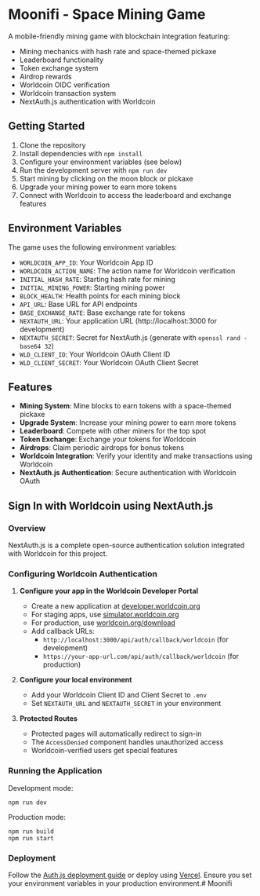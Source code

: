 # Moonifi - Space Mining Game

A mobile-friendly mining game with blockchain integration featuring:
- Mining mechanics with hash rate and space-themed pickaxe
- Leaderboard functionality
- Token exchange system
- Airdrop rewards
- Worldcoin OIDC verification
- Worldcoin transaction system
- NextAuth.js authentication with Worldcoin

## Getting Started

1. Clone the repository
2. Install dependencies with `npm install`
3. Configure your environment variables (see below)
4. Run the development server with `npm run dev`
5. Start mining by clicking on the moon block or pickaxe
6. Upgrade your mining power to earn more tokens
7. Connect with Worldcoin to access the leaderboard and exchange features

## Environment Variables

The game uses the following environment variables:
- `WORLDCOIN_APP_ID`: Your Worldcoin App ID
- `WORLDCOIN_ACTION_NAME`: The action name for Worldcoin verification
- `INITIAL_HASH_RATE`: Starting hash rate for mining
- `INITIAL_MINING_POWER`: Starting mining power
- `BLOCK_HEALTH`: Health points for each mining block
- `API_URL`: Base URL for API endpoints
- `BASE_EXCHANGE_RATE`: Base exchange rate for tokens
- `NEXTAUTH_URL`: Your application URL (http://localhost:3000 for development)
- `NEXTAUTH_SECRET`: Secret for NextAuth.js (generate with `openssl rand -base64 32`)
- `WLD_CLIENT_ID`: Your Worldcoin OAuth Client ID
- `WLD_CLIENT_SECRET`: Your Worldcoin OAuth Client Secret

## Features

- **Mining System**: Mine blocks to earn tokens with a space-themed pickaxe
- **Upgrade System**: Increase your mining power to earn more tokens
- **Leaderboard**: Compete with other miners for the top spot
- **Token Exchange**: Exchange your tokens for Worldcoin
- **Airdrops**: Claim periodic airdrops for bonus tokens
- **Worldcoin Integration**: Verify your identity and make transactions using Worldcoin
- **NextAuth.js Authentication**: Secure authentication with Worldcoin OAuth

## Sign In with Worldcoin using NextAuth.js

### Overview

NextAuth.js is a complete open-source authentication solution integrated with Worldcoin for this project.

### Configuring Worldcoin Authentication

1. **Configure your app in the Worldcoin Developer Portal**
   - Create a new application at [developer.worldcoin.org](https://developer.worldcoin.org/)
   - For staging apps, use [simulator.worldcoin.org](https://simulator.worldcoin.org)
   - For production, use [worldcoin.org/download](https://worldcoin.org/download)
   - Add callback URLs:
     - `http://localhost:3000/api/auth/callback/worldcoin` (for development)
     - `https://your-app-url.com/api/auth/callback/worldcoin` (for production)

2. **Configure your local environment**
   - Add your Worldcoin Client ID and Client Secret to `.env`
   - Set `NEXTAUTH_URL` and `NEXTAUTH_SECRET` in your environment

3. **Protected Routes**
   - Protected pages will automatically redirect to sign-in
   - The `AccessDenied` component handles unauthorized access
   - Worldcoin-verified users get special features

### Running the Application

Development mode:
```
npm run dev
```

Production mode:
```
npm run build
npm run start
```

### Deployment

Follow the [Auth.js deployment guide](https://authjs.dev/guides/basics/deployment) or deploy using [Vercel](https://vercel.com). Ensure you set your environment variables in your production environment.#   M o o n i f i  
 